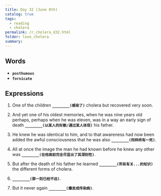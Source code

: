 ```yaml
---
title: Day 32 (June 8th)
catalog: true
tags: 
  - reading
  - cholera
permalink: /r_cholera_d32.html
folder: love_cholera
summary: 
---
```


## Words

-   <b data-toggle="tooltip" data-original-title="{{site.data.glossary.posthumous}}">`posthumous`</b>
-   <b data-toggle="tooltip" data-original-title="{{site.data.glossary.fornicate}}">`fornicate`</b>


## Expressions

1.  One of the children <b data-toggle="tooltip" data-original-title="{{site.data.answers.cb_a}}">`________(感染了)`</b> cholera but recovered very soon.

2.  And yet one of his oldest memories, when he was nine years old perhaps, perhaps when he was eleven, was in a way an early sign of death <b data-toggle="tooltip" data-original-title="{{site.data.answers.cb_b}}">`________(以某人的形骸/通过某人体现)`</b> his father.

3.  He knew he was identical to him, and to that awareness had now been added the awful consciousness that he was also <b data-toggle="tooltip" data-original-title="{{site.data.answers.cb_c}}">`________(同样终有一死)`</b>.

4.  All at once the image the man he had known before he knew any other was <b data-toggle="tooltip" data-original-title="{{site.data.answers.cb_d}}">`________(在他面前完全尽显出了其深刻性)`</b>.

5.  But after the death of his father he learned <b data-toggle="tooltip" data-original-title="{{site.data.answers.cb_e}}">`________(所有有关...的知识)`</b> the different forms of cholera.

6.  <b data-toggle="tooltip" data-original-title="{{site.data.answers.cb_f}}">`________(那一刻已经不远)`</b>.

7.  But it never again <b data-toggle="tooltip" data-original-title="{{site.data.answers.cb_g}}">`________(爆发成传染病)`</b>.